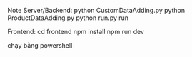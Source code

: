 Note
Server/Backend: 
    python CustomDataAdding.py
    python ProductDataAdding.py
    python run.py run

Frontend:
    cd frontend
    npm install
    npm run dev 

chạy bằng powershell 